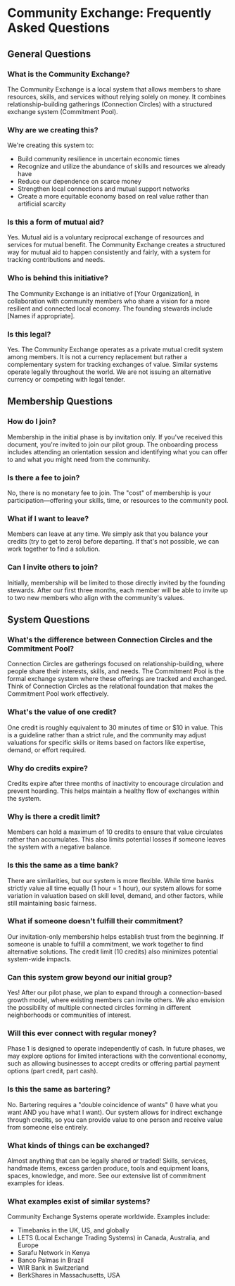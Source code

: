 # Community Exchange: Frequently Asked Questions

## General Questions

### What is the Community Exchange?
The Community Exchange is a local system that allows members to share resources, skills, and services without relying solely on money. It combines relationship-building gatherings (Connection Circles) with a structured exchange system (Commitment Pool).

### Why are we creating this?
We're creating this system to:
- Build community resilience in uncertain economic times
- Recognize and utilize the abundance of skills and resources we already have
- Reduce our dependence on scarce money
- Strengthen local connections and mutual support networks
- Create a more equitable economy based on real value rather than artificial scarcity

### Is this a form of mutual aid?
Yes. Mutual aid is a voluntary reciprocal exchange of resources and services for mutual benefit. The Community Exchange creates a structured way for mutual aid to happen consistently and fairly, with a system for tracking contributions and needs.

### Who is behind this initiative?
The Community Exchange is an initiative of [Your Organization], in collaboration with community members who share a vision for a more resilient and connected local economy. The founding stewards include [Names if appropriate].

### Is this legal?
Yes. The Community Exchange operates as a private mutual credit system among members. It is not a currency replacement but rather a complementary system for tracking exchanges of value. Similar systems operate legally throughout the world. We are not issuing an alternative currency or competing with legal tender.

## Membership Questions

### How do I join?
Membership in the initial phase is by invitation only. If you've received this document, you're invited to join our pilot group. The onboarding process includes attending an orientation session and identifying what you can offer to and what you might need from the community.

### Is there a fee to join?
No, there is no monetary fee to join. The "cost" of membership is your participation—offering your skills, time, or resources to the community pool.

### What if I want to leave?
Members can leave at any time. We simply ask that you balance your credits (try to get to zero) before departing. If that's not possible, we can work together to find a solution.

### Can I invite others to join?
Initially, membership will be limited to those directly invited by the founding stewards. After our first three months, each member will be able to invite up to two new members who align with the community's values.

## System Questions

### What's the difference between Connection Circles and the Commitment Pool?
Connection Circles are gatherings focused on relationship-building, where people share their interests, skills, and needs. The Commitment Pool is the formal exchange system where these offerings are tracked and exchanged. Think of Connection Circles as the relational foundation that makes the Commitment Pool work effectively.

### What's the value of one credit?
One credit is roughly equivalent to 30 minutes of time or $10 in value. This is a guideline rather than a strict rule, and the community may adjust valuations for specific skills or items based on factors like expertise, demand, or effort required.

### Why do credits expire?
Credits expire after three months of inactivity to encourage circulation and prevent hoarding. This helps maintain a healthy flow of exchanges within the system.

### Why is there a credit limit?
Members can hold a maximum of 10 credits to ensure that value circulates rather than accumulates. This also limits potential losses if someone leaves the system with a negative balance.

### Is this the same as a time bank?
There are similarities, but our system is more flexible. While time banks strictly value all time equally (1 hour = 1 hour), our system allows for some variation in valuation based on skill level, demand, and other factors, while still maintaining basic fairness.

### What if someone doesn't fulfill their commitment?
Our invitation-only membership helps establish trust from the beginning. If someone is unable to fulfill a commitment, we work together to find alternative solutions. The credit limit (10 credits) also minimizes potential system-wide impacts.

### Can this system grow beyond our initial group?
Yes! After our pilot phase, we plan to expand through a connection-based growth model, where existing members can invite others. We also envision the possibility of multiple connected circles forming in different neighborhoods or communities of interest.

### Will this ever connect with regular money?
Phase 1 is designed to operate independently of cash. In future phases, we may explore options for limited interactions with the conventional economy, such as allowing businesses to accept credits or offering partial payment options (part credit, part cash).

### Is this the same as bartering?
No. Bartering requires a "double coincidence of wants" (I have what you want AND you have what I want). Our system allows for indirect exchange through credits, so you can provide value to one person and receive value from someone else entirely.

### What kinds of things can be exchanged?
Almost anything that can be legally shared or traded! Skills, services, handmade items, excess garden produce, tools and equipment loans, spaces, knowledge, and more. See our extensive list of commitment examples for ideas.

### What examples exist of similar systems?
Community Exchange Systems operate worldwide. Examples include:
- Timebanks in the UK, US, and globally
- LETS (Local Exchange Trading Systems) in Canada, Australia, and Europe
- Sarafu Network in Kenya
- Banco Palmas in Brazil
- WIR Bank in Switzerland
- BerkShares in Massachusetts, USA